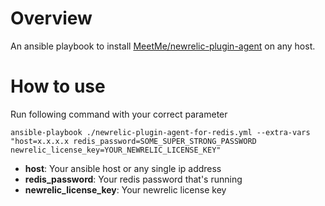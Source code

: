 # Overview
An ansible playbook to install [MeetMe/newrelic-plugin-agent](https://github.com/MeetMe/newrelic-plugin-agent) on any host.

# How to use
Run following command with your correct parameter
```
ansible-playbook ./newrelic-plugin-agent-for-redis.yml --extra-vars "host=x.x.x.x redis_password=SOME_SUPER_STRONG_PASSWORD newrelic_license_key=YOUR_NEWRELIC_LICENSE_KEY"
```
* **host**: Your ansible host or any single ip address
* **redis_password**: Your redis password that's running
* **newrelic_license_key**: Your newrelic license key
